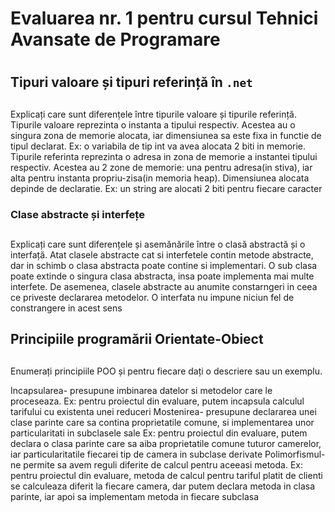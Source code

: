 ﻿# Evaluarea nr. 1 pentru cursul Tehnici Avansate de Programare 


#

## Tipuri valoare și tipuri referință în `.net` 
##
Explicați care sunt diferențele între tipurile valoare și tipurile referință.
Tipurile valoare reprezinta o instanta a tipului respectiv. Acestea au o singura zona de memorie alocata, iar dimensiunea sa este fixa in functie de tipul declarat.
Ex: o variabila de tip int va avea alocata 2 biti in memorie.
Tipurile referinta reprezinta o adresa in zona de memorie a instantei tipului respectiv. Acestea au 2 zone de memorie: una pentru adresa(in stiva),
iar alta pentru instanta propriu-zisa(in memoria heap). Dimensiunea alocata depinde de declaratie.
Ex: un string are alocati 2 biti pentru fiecare caracter



### Clase abstracte și interfețe 
##
Explicați care sunt diferențele și asemănările între o clasă abstractă și o interfață.
Atat clasele abstracte cat si interfetele contin metode abstracte, dar in schimb o clasa abstracta poate contine si implementari.
O sub clasa poate extinde o singura clasa abstracta, insa poate implementa mai multe interfete.
De asemenea, clasele abstracte au anumite constarngeri in ceea ce priveste declararea metodelor.
O interfata nu impune niciun fel de constrangere in acest sens 


## Principiile programării Orientate-Obiect 
##
Enumerați principiile POO și pentru fiecare dați o descriere sau un exemplu.


Incapsularea- presupune imbinarea datelor si metodelor care le proceseaza.
Ex: pentru proiectul din evaluare, putem incapsula calculul tarifului cu existenta unei reduceri
Mostenirea- presupune declararea unei clase parinte care sa contina proprietatile comune, si
implementarea unor particularitati in subclasele sale
Ex: pentru proiectul din evaluare, putem declara o clasa parinte care sa aiba proprietatile comune tuturor camerelor,
iar particularitatile fiecarei tip de camera in subclase derivate
Polimorfismul- ne permite sa avem reguli diferite de calcul pentru aceeasi metoda.
Ex: pentru proiectul din evaluare, metoda de calcul pentru tariful platit de clienti se calculeaza diferit la fiecare camera,
dar putem declara metoda in clasa parinte, iar apoi sa implementam metoda in fiecare subclasa